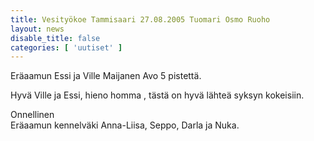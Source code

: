 ```yaml
---
title: Vesityökoe Tammisaari 27.08.2005 Tuomari Osmo Ruoho
layout: news
disable_title: false
categories: [ 'uutiset' ]
---
```


Eräaamun Essi ja Ville Maijanen Avo 5 pistettä.

Hyvä Ville ja Essi, hieno homma , tästä on hyvä lähteä syksyn kokeisiin.

Onnellinen  
Eräaamun kennelväki Anna-Liisa, Seppo, Darla ja Nuka.